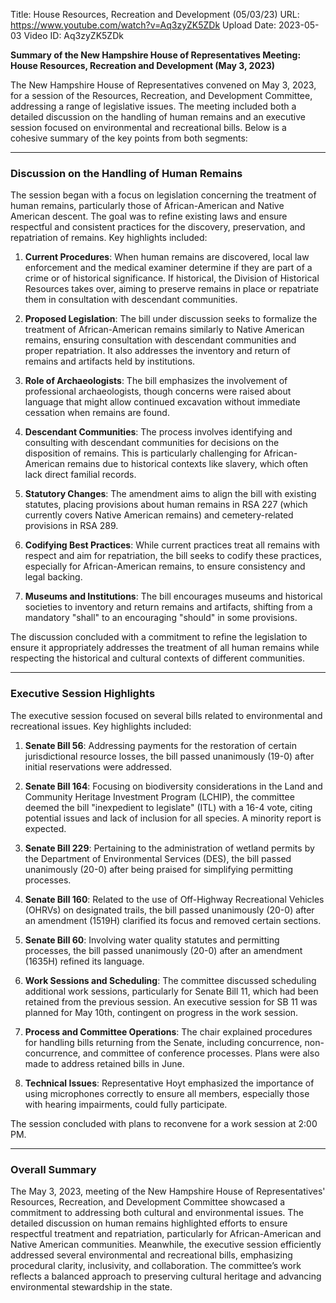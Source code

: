 Title: House Resources, Recreation and Development (05/03/23)
URL: https://www.youtube.com/watch?v=Aq3zyZK5ZDk
Upload Date: 2023-05-03
Video ID: Aq3zyZK5ZDk

**Summary of the New Hampshire House of Representatives Meeting: House Resources, Recreation and Development (May 3, 2023)**

The New Hampshire House of Representatives convened on May 3, 2023, for a session of the Resources, Recreation, and Development Committee, addressing a range of legislative issues. The meeting included both a detailed discussion on the handling of human remains and an executive session focused on environmental and recreational bills. Below is a cohesive summary of the key points from both segments:

---

### **Discussion on the Handling of Human Remains**  
The session began with a focus on legislation concerning the treatment of human remains, particularly those of African-American and Native American descent. The goal was to refine existing laws and ensure respectful and consistent practices for the discovery, preservation, and repatriation of remains. Key highlights included:  

1. **Current Procedures**: When human remains are discovered, local law enforcement and the medical examiner determine if they are part of a crime or of historical significance. If historical, the Division of Historical Resources takes over, aiming to preserve remains in place or repatriate them in consultation with descendant communities.  

2. **Proposed Legislation**: The bill under discussion seeks to formalize the treatment of African-American remains similarly to Native American remains, ensuring consultation with descendant communities and proper repatriation. It also addresses the inventory and return of remains and artifacts held by institutions.  

3. **Role of Archaeologists**: The bill emphasizes the involvement of professional archaeologists, though concerns were raised about language that might allow continued excavation without immediate cessation when remains are found.  

4. **Descendant Communities**: The process involves identifying and consulting with descendant communities for decisions on the disposition of remains. This is particularly challenging for African-American remains due to historical contexts like slavery, which often lack direct familial records.  

5. **Statutory Changes**: The amendment aims to align the bill with existing statutes, placing provisions about human remains in RSA 227 (which currently covers Native American remains) and cemetery-related provisions in RSA 289.  

6. **Codifying Best Practices**: While current practices treat all remains with respect and aim for repatriation, the bill seeks to codify these practices, especially for African-American remains, to ensure consistency and legal backing.  

7. **Museums and Institutions**: The bill encourages museums and historical societies to inventory and return remains and artifacts, shifting from a mandatory "shall" to an encouraging "should" in some provisions.  

The discussion concluded with a commitment to refine the legislation to ensure it appropriately addresses the treatment of all human remains while respecting the historical and cultural contexts of different communities.  

---

### **Executive Session Highlights**  
The executive session focused on several bills related to environmental and recreational issues. Key highlights included:  

1. **Senate Bill 56**: Addressing payments for the restoration of certain jurisdictional resource losses, the bill passed unanimously (19-0) after initial reservations were addressed.  

2. **Senate Bill 164**: Focusing on biodiversity considerations in the Land and Community Heritage Investment Program (LCHIP), the committee deemed the bill "inexpedient to legislate" (ITL) with a 16-4 vote, citing potential issues and lack of inclusion for all species. A minority report is expected.  

3. **Senate Bill 229**: Pertaining to the administration of wetland permits by the Department of Environmental Services (DES), the bill passed unanimously (20-0) after being praised for simplifying permitting processes.  

4. **Senate Bill 160**: Related to the use of Off-Highway Recreational Vehicles (OHRVs) on designated trails, the bill passed unanimously (20-0) after an amendment (1519H) clarified its focus and removed certain sections.  

5. **Senate Bill 60**: Involving water quality statutes and permitting processes, the bill passed unanimously (20-0) after an amendment (1635H) refined its language.  

6. **Work Sessions and Scheduling**: The committee discussed scheduling additional work sessions, particularly for Senate Bill 11, which had been retained from the previous session. An executive session for SB 11 was planned for May 10th, contingent on progress in the work session.  

7. **Process and Committee Operations**: The chair explained procedures for handling bills returning from the Senate, including concurrence, non-concurrence, and committee of conference processes. Plans were also made to address retained bills in June.  

8. **Technical Issues**: Representative Hoyt emphasized the importance of using microphones correctly to ensure all members, especially those with hearing impairments, could fully participate.  

The session concluded with plans to reconvene for a work session at 2:00 PM.  

---

### **Overall Summary**  
The May 3, 2023, meeting of the New Hampshire House of Representatives' Resources, Recreation, and Development Committee showcased a commitment to addressing both cultural and environmental issues. The detailed discussion on human remains highlighted efforts to ensure respectful treatment and repatriation, particularly for African-American and Native American communities. Meanwhile, the executive session efficiently addressed several environmental and recreational bills, emphasizing procedural clarity, inclusivity, and collaboration. The committee’s work reflects a balanced approach to preserving cultural heritage and advancing environmental stewardship in the state.
